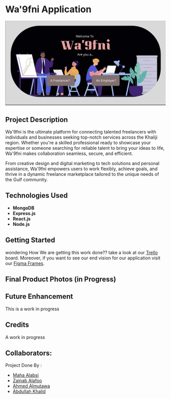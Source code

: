 # Wa'9fni Application

![Alt text for the image](./images/Screenshot%202024-12-25%20at%2019.10.32.png)

## Project Description

Wa'9fni is the ultimate platform for connecting talented freelancers with individuals and businesses seeking top-notch services across the Khaliji region. Whether you're a skilled professional ready to showcase your expertise or someone searching for reliable talent to bring your ideas to life, Wa'9fni makes collaboration seamless, secure, and efficient.

From creative design and digital marketing to tech solutions and personal assistance, Wa'9fni empowers users to work flexibly, achieve goals, and thrive in a dynamic freelance marketplace tailored to the unique needs of the Gulf community.

## Technologies Used

- **MongoDB**
- **Express.js**
- **React.js**
- **Node.js**

## Getting Started

wondering How We are getting this work done?? take a look at our [Trello](https://trello.com/invite/b/676bec17288159d6e19ebd8c/ATTI116172f736be3fa3c4e7560cf284b5fe22E7B6B9/daily-tasks-for-project-3) board. Moreover, if you want to see our end vision for our application visit our [Figma Frames](https://www.figma.com/design/Oh4JXCX2iPsbLNylBvtF8T/Untitled?node-id=0-1&t=xmRij9lmCL6hPVOh-1).

## Final Product Photos (in Progress)

## Future Enhancement

This is a work in progress

## Credits

A work in progress

## Collaborators:

Project Done By :

- [Maha Alabsi](https://github.com/mahalabsi?tab=repositories)
- [Zainab Alafoo](https://github.com/ZeeTW?tab=repositories)
- [Ahmed Almutawa](https://github.com/ahmed121234?tab=repositories)
- [Abdullah Khalid](https://github.com/AK0275?tab=repositories)
